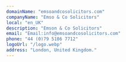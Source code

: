 ```yaml
---
domainName: "emsoandcosolicitors.com"
companyName: "Emso & Co Solicitors"
local: "en_UK"
description: "Emson & Co Solicitors"
email: "Email:info@emsoandcosolicitors.com"
phone: "44 (0)79 5186 7712"
logoUrl: "/logo.webp"
address: "London, United Kingdom."
---
```

 
  

